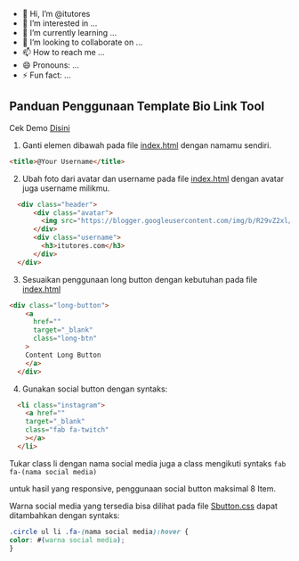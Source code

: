 - 👋 Hi, I’m @itutores
- 👀 I’m interested in ...
- 🌱 I’m currently learning ...
- 💞️ I’m looking to collaborate on ...
- 📫 How to reach me ...
- 😄 Pronouns: ...
- ⚡ Fun fact: ...

<!---
itutores/itutores is a ✨ special ✨ repository because its `README.md` (this file) appears on your GitHub profile.
You can click the Preview link to take a look at your changes.
--->

## Panduan Penggunaan Template Bio Link Tool

Cek Demo [Disini](https://itutores.github.io/)


1. Ganti elemen dibawah pada file [index.html](index.html) dengan namamu sendiri.
  ```HTML
  <title>@Your Username</title>
  ```
2. Ubah foto dari avatar dan username pada file [index.html](index.html) dengan avatar juga username milikmu.
  ```HTML
    <div class="header">
        <div class="avatar">
          <img src="https://blogger.googleusercontent.com/img/b/R29vZ2xl/AVvXsEhH2JpircVxwSLSyrtefjGi7ZaYlnAlIjM4F3QRJqCLaSabuiTotMwR3JWhUFywDx2UJjvZAYH0Dz8Vbcq0q638czdnPaYgkldeufzLbEdEYu9er464hnKPdvjDEhXGuZ1Ck-a43q-07NfnPv6TpeSOhXdX2HfxXLtdQw0i5nmGk3nHmZxuR4AHx2B7qko3/s320-rw/Profile%20itutores.jpg" alt="" />
        </div>
        <div class="username">
          <h3>itutores.com</h3>
        </div>
    </div>
  ```

3. Sesuaikan penggunaan long button dengan kebutuhan pada file [index.html](index.html)
  ```HTML
  <div class="long-button">
      <a
        href=""
        target="_blank"
        class="long-btn"
      >
      Content Long Button
      </a>
    </div>
  ```

4. Gunakan social button dengan syntaks:
  ```HTML
    <li class="instagram">
      <a href="" 
      target="_blank"
      class="fab fa-twitch"
      ></a>
    </li>
  ```
  Tukar class li dengan nama social media juga a class mengikuti syntaks `fab fa-(nama social media)`

  untuk hasil yang responsive, penggunaan social button maksimal 8 Item.

  Warna social media yang tersedia bisa dilihat pada file [Sbutton.css](Style/Sbutton.css)
  dapat ditambahkan dengan syntaks:
  ```CSS
  .circle ul li .fa-(nama social media):hover {
  color: #(warna social media);
  }
  ```
